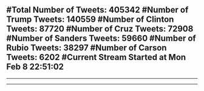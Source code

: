 #Total Number of Tweets: 405342 
#Number of Trump Tweets: 140559
#Number of Clinton Tweets: 87720
#Number of Cruz Tweets: 72908
#Number of Sanders Tweets: 59660
#Number of Rubio Tweets: 38297
#Number of Carson Tweets: 6202
#Current Stream Started at Mon Feb  8 22:51:02
---
---
---
